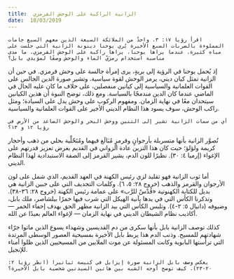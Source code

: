 ```yaml
---
title:  الزانية الراكبة على الوحش القرمزي
date:  18/03/2019
---
```


`اقرأ رؤيا ١٧: ٣. واحدٌ من الملائكة السبعة الذين معهم السبع جامات المملوءة بالضربات السبع الأخيرة يُري يوحنا دينونة الزانية التي جلست على مياه كثيرة. عندما يراها يوحنا، يراها راكبة على الوحش القرمزي. ما مدى مناسبة استخدام رمزَيْ الماء والوحش وصفًا لمؤيدي بابل؟`

إذ يُحمل يوحنا في الرؤية إلى بريةٍ، يرى إمرأة جالسة على وحش قرمزي. في حين أن الزانية تمثل كيان ديني، يرمز الوحش لقوة سياسية. وتشير صورة الدين الجالس على القوات العلمانية والسياسية إلى كيانين منفصلين، على خلاف ما كان عليه الحال في الماضي عندما كان الدين مندمجًا بالسياسة. ومع ذلك، توضح النبوة أن هذين الكيانين سيتحدان معًا في نهاية الزمان. ومفهوم الركوب على وحش يدل على السيادة؛ ومثل راكب الوحش، سوف يسود هذا النظام الديني الأخير على القوات العلمانية والسياسية.

`أي من سمات الزانية تشير إلى التنين ووحش البحر والوحش الصاعد من الأرض في رؤيا ١٢ و ١٣؟`

تُصوَّر الزانية بأنها متسربلة بأرجوانٍ وقرمزٍ مُبَالَغ فيهما ومُتَحّلِّية بحلي من ذهب وأحجار كريمة ولؤلؤ؛ حيث كان هذا التزين عادة الزواني في القديم بغرض تعزيز قدرتهم على الإغواء (إرميا  ٤: ٣٠). نظيرًا للون الدم، يشير القرمز إلى الصفة الاستبدادية لهذا النظام الديني.

أما  ثوب الزانية فهو تقليد لزي رئيس الكهنة في العهد القديم، الذي شمل على لون الأرجوان والقرمز والذهب (خروج ٢٨: ٥، ٦). وكلمات التجديف التي على جبين الزانية هي بديل للكتابة الكهنوتية «قُدْسٌ للرَّب» على عمامة رئيس الكهنة (خروج ٢٨: ٣٦-٣٨). وتذكرنا الكأس التي في يدها بآنية الهيكل التي شرب فيها خمرًا بيلشاصر، ملك بابل، وضيوفه (دانيال ٥: ٢-٤). وتلبس الكأس التي بيد الزانية مظهر الحق بهدف إخفاء الخمر — أكاذيب نظام الشيطان الديني في نهاية الزمان — لإغواء العالم بعيدًا عن الله.

كذلك توصف الزانية بابل بأنها سكرى من دم القديسين وشهداء يسوع الذين ماتوا جرّاء شهادتهم للمسيح. وذنب الدم هذا يربط بابل الأخيرة بمسيحية العصور الوسطى المرتدة التي ترأستها البابوية وكانت المسئولة عن موت الملايين من المسيحيين الذين ظلوا أمناء للإنجيل.

`يعكس وصف بابل الزانية صورة إيزابل في كنيسة ثياتيرا (انظر رؤيا ٢: ٢٠-٢٣). كيف توضح أوجه الشبه بين هاتين السيدتين شخصية بابل الأخيرة؟`